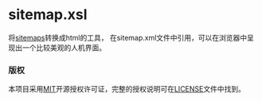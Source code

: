 # sitemap.xsl

将[sitemaps](http://www.sitemaps.org)转换成html的工具，
在sitemap.xml文件中引用，可以在浏览器中呈现出一个比较美观的人机界面。


### 版权

本项目采用[MIT](http://opensource.org/licenses/MIT)开源授权许可证，完整的授权说明可在[LICENSE](LICENSE)文件中找到。
